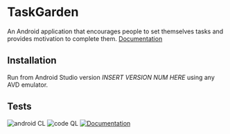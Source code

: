 # TaskGarden
An Android application that encourages people to set themselves tasks and provides motivation to complete them.
[Documentation](https://macdadebj1.github.io/TaskGarden/)

## Installation
Run from Android Studio version *INSERT VERSION NUM HERE* using any AVD emulator. 

## Tests
![android CL](https://github.com/macdadebj1/TaskGarden/actions/workflows/android.yml/badge.svg) ![code QL](https://github.com/macdadebj1/TaskGarden/actions/workflows/codeql-analysis.yml/badge.svg) [![Documentation](https://github.com/macdadebj1/TaskGarden/actions/workflows/documentation.yml/badge.svg)](https://github.com/macdadebj1/TaskGarden/actions/workflows/documentation.yml)


